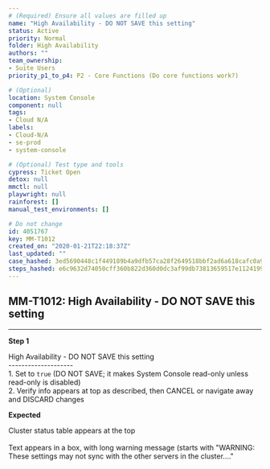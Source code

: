 ```yaml
---
# (Required) Ensure all values are filled up
name: "High Availability - DO NOT SAVE this setting"
status: Active
priority: Normal
folder: High Availability
authors: ""
team_ownership: 
- Suite Users
priority_p1_to_p4: P2 - Core Functions (Do core functions work?)

# (Optional)
location: System Console
component: null
tags: 
- Cloud N/A
labels: 
- Cloud-N/A
- se-prod
- system-console

# (Optional) Test type and tools
cypress: Ticket Open
detox: null
mmctl: null
playwright: null
rainforest: []
manual_test_environments: []

# Do not change
id: 4051767
key: MM-T1012
created_on: "2020-01-21T22:18:37Z"
last_updated: ""
case_hashed: 3ed5690448c1f449189b4a9dfb57ca28f2649518bbf2ad6a618cafc0a945bbbcc7688819ee626cef6a97bb1e22692e6b
steps_hashed: e6c9632d74050cff360b822d360d0dc3af99db73813659517e112419968a3412a4d9b86204a8976f87386a5544f6a48d
---
```


<!-- (Auto-generated) Based on frontmatter's "key" and "name" -->

## MM-T1012: High Availability - DO NOT SAVE this setting

---

**Step 1**

High Availability - DO NOT SAVE this setting\
\--------------------\
1\. Set to `true` (DO NOT SAVE; it makes System Console read-only unless read-only is disabled)\
2\. Verify info appears at top as described, then CANCEL or navigate away and DISCARD changes

**Expected**

Cluster status table appears at the top\
\
Text appears in a box, with long warning message (starts with "WARNING: These settings may not sync with the other servers in the cluster...."
